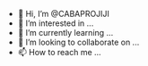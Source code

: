 - 👋 Hi, I’m @CABAPROJIJI
- 👀 I’m interested in ...
- 🌱 I’m currently learning ...
- 💞️ I’m looking to collaborate on ...
- 📫 How to reach me ...

<!---
CABAPROJIJI/CABAPROJIJI is a ✨ special ✨ repository because its `README.md` (this file) appears on your GitHub profile.
You can click the Preview link to take a look at your changes.
--->

